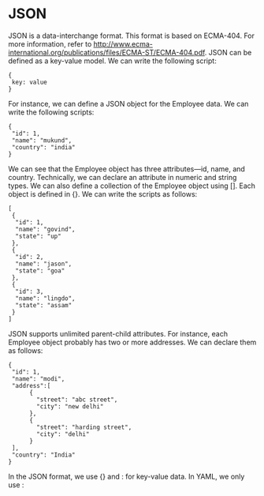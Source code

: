 # JSON

JSON is a data-interchange format. This format is based on ECMA-404. For more information, refer to http://www.ecma-international.org/publications/files/ECMA-ST/ECMA-404.pdf. JSON can be defined as a key-value model. We can write the following script:

```
{
 key: value
}
```

For instance, we can define a JSON object for the Employee data. We can write the following scripts:

```
{
 "id": 1,
 "name": "mukund",
 "country": "india"
}
```

We can see that the Employee object has three attributes—id, name, and country. 
Technically, we can declare an attribute in numeric and string types. We can also define a collection of the Employee object using []. 
Each object is defined in {}. We can write the scripts as follows:

```
[
 {
  "id": 1,
  "name": "govind",
  "state": "up"
 },
 {
  "id": 2,
  "name": "jason",
  "state": "goa"
 },
 {
  "id": 3,
  "name": "lingdo",
  "state": "assam"
 }
]
```

JSON supports unlimited parent-child attributes. For instance, each Employee object probably has two or more addresses. We can declare them as follows:

```
{
 "id": 1,
 "name": "modi",
 "address":[
      {
        "street": "abc street",
        "city": "new delhi"
      },
      {
        "street": "harding street",
        "city": "delhi"
      }
 ],
 "country": "India"
}

```

In the JSON format, we use {} and : for key-value data. In YAML, we only use :